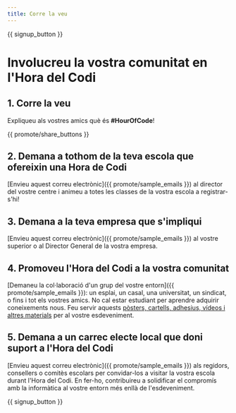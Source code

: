 ```yaml
---
title: Corre la veu
---
```


{{ signup_button }}

# Involucreu la vostra comunitat en l'Hora del Codi

## 1. Corre la veu

Expliqueu als vostres amics què és **#HourOfCode**!

{{ promote/share_buttons }}

## 2. Demana a tothom de la teva escola que ofereixin una Hora de Codi

[Envieu aquest correu electrònic]({{ promote/sample_emails }}) al director del vostre centre i animeu a totes les classes de la vostra escola a registrar-s'hi!

## 3. Demana a la teva empresa que s'impliqui

[Envieu aquest correu electrònic]({{ promote/sample_emails }}) al vostre superior o al Director General de la vostra empresa.

## 4. Promoveu l'Hora del Codi a la vostra comunitat

[Demaneu la col·laboració d'un grup del vostre entorn]({{ promote/sample_emails }}): un esplai, un casal, una universitat, un sindicat, o fins i tot els vostres amics. No cal estar estudiant per aprendre adquirir coneixements nous. Feu servir aquests [pòsters, cartells, adhesius, vídeos i altres materials](/promote/resources) per al vostre esdeveniment.

## 5. Demana a un carrec electe local que doni suport a l'Hora del Codi

[Envieu aquest correu electrònic]({{ promote/sample_emails }}) als regidors, consellers o comitès escolars per convidar-los a visitar la vostra escola durant l'Hora del Codi. En fer-ho, contribuireu a solidificar el compromís amb la informàtica al vostre entorn més enllà de l'esdeveniment.

{{ signup_button }}